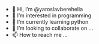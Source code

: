 - 👋 Hi, I’m @yaroslavberehelia
- 👀 I’m interested in programming
- 🌱 I’m currently learning python
- 💞️ I’m looking to collaborate on ...
- 📫 How to reach me ...

<!---
yaroslavberehelia/yaroslavberehelia is a ✨ special ✨ repository because its `README.md` (this file) appears on your GitHub profile.
You can click the Preview link to take a look at your changes.
--->
